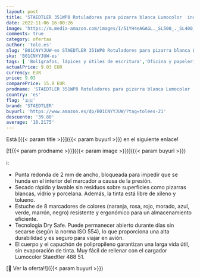 ```yaml
---
layout: post
title: 'STAEDTLER 351WP8 Rotuladores para pizarra blanca Lumocolor  inodoro  secado rápido y recargable  paquete de 8 unidades  Multicolor'
date: 2022-11-06 16:00:26
image: 'https://m.media-amazon.com/images/I/51YH4eAGAGL._SL500_._SL400_.jpg'
comments: true
category: ofertas
author: 'tole.es'
slug: 'B01CNYYJUW-es STAEDTLER 351WP8 Rotuladores para pizarra blanca Lumocolor...'
sku: 'B01CNYYJUW-es'
tags: [ 'Bolígrafos, lápices y útiles de escritura','Oficina y papelería','Rotuladores para pizarra','Rotuladores y subrayadores','rotuladores','staedtler','🇪🇸', ]
actualPrice: 9.03 EUR
currency: EUR
price: 9.03
comparePrice: 15.0 EUR
prodname: 'STAEDTLER 351WP8 Rotuladores para pizarra blanca Lumocolor  inodoro  secado rápido y recargable  paquete de 8 unidades  Multicolor'
country: 'es'
flag: '🇪🇸'
brand: 'STAEDTLER'
buyurl: 'https://www.amazon.es/dp/B01CNYYJUW/?tag=tolees-21'
descuento: '39.80'
average: '10.2175'
---
```


Está [{{< param title >}}]({{< param buyurl >}}) en el siguiente enlace!

[![{{< param prodname >}}]({{< param image >}})]({{< param buyurl >}})

ℹ️:

- Punta redonda de 2 mm de ancho, bloqueada para impedir que se hunda en el interior del marcador a causa de la presión.
- Secado rápido y lavable sin residuos sobre superficies como pizarras blancas, vidrio y porcelana. Además, la tinta está libre de xileno y tolueno.
- Estuche de 8 marcadores de colores (naranja, rosa, rojo, morado, azul, verde, marrón, negro) resistente y ergonómico para un almacenamiento eficiente.
- Tecnología Dry Safe. Puede permanecer abierto durante días sin secarse (según la norma ISO 554), lo que proporciona una alta durabilidad y es seguro para viajar en avión.
- El cuerpo y el capuchón de polipropileno garantizan una larga vida útil, sin evaporación de tinta. Muy fácil de rellenar con el cargador Lumocolor Staedtler 488 51.

[🛒 Ver la oferta!!]({{< param buyurl >}})
